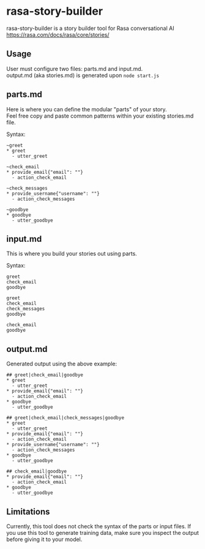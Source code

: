 # rasa-story-builder

rasa-story-builder is a story builder tool for Rasa conversational AI  
https://rasa.com/docs/rasa/core/stories/

## Usage

User must configure two files: parts.md and input.md.  
output.md (aka stories.md) is generated upon `node start.js`

## parts.md

Here is where you can define the modular "parts" of your story.  
Feel free copy and paste common patterns within your existing stories.md file.

Syntax:

```
~greet
* greet
  - utter_greet

~check_email
* provide_email{"email": ""}
  - action_check_email

~check_messages
* provide_username{"username": ""}
  - action_check_messages

~goodbye
* goodbye
  - utter_goodbye
```

## input.md

This is where you build your stories out using parts.

Syntax:

```
greet
check_email
goodbye

greet
check_email
check_messages
goodbye

check_email
goodbye
```

## output.md

Generated output using the above example:

```
## greet|check_email|goodbye
* greet
  - utter_greet
* provide_email{"email": ""}
  - action_check_email
* goodbye
  - utter_goodbye

## greet|check_email|check_messages|goodbye
* greet
  - utter_greet
* provide_email{"email": ""}
  - action_check_email
* provide_username{"username": ""}
  - action_check_messages
* goodbye
  - utter_goodbye

## check_email|goodbye
* provide_email{"email": ""}
  - action_check_email
* goodbye
  - utter_goodbye
```

## Limitations

Currently, this tool does not check the syntax of the parts or input files. If you use this tool to generate training data, make sure you inspect the output before giving it to your model.
